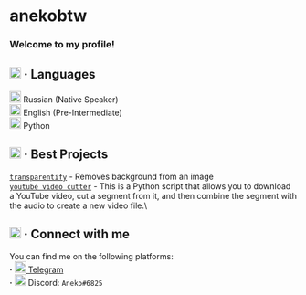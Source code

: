 # anekobtw

### **Welcome to my profile!**

## <img src="https://media.discordapp.net/attachments/1069864951684018246/1077250457744969806/4533-language.png" height="20" width="20"> **·** Languages
<img src="https://github.com/buildkite/emojis/raw/main/img-apple-64/1f1f7-1f1fa.png" height="20" width="20"> Russian (Native Speaker)\
<img src="https://github.com/buildkite/emojis/raw/main/img-apple-64/1f1ec-1f1e7.png" height="20" width="20"> English (Pre-Intermediate)\
<img src="https://github.com/buildkite/emojis/raw/main/img-buildkite-64/python.png" height="20" width="20"> Python

## <img src="https://media.discordapp.net/attachments/1069864951684018246/1077253413999480923/8319-folder.png" height="20" width="20"> **·** Best Projects
[`transparentify`](https://github.com/ssayand/transparentify) - Removes background from an image\
[`youtube video cutter`](https://github.com/ssayand/youtube-video-cutter) - This is a Python script that allows you to download a YouTube video, cut a segment from it, and then combine the segment with the audio to create a new video file.\

## <img src="https://media.discordapp.net/attachments/1069864951684018246/1077252157142736916/8512-blurple-link.png" height="20" width="20"> **·** Connect with me
You can find me on the following platforms:\
**·** [<img src="https://upload.wikimedia.org/wikipedia/commons/thumb/8/83/Telegram_2019_Logo.svg/1200px-Telegram_2019_Logo.svg.png" height="20" width="20"> Telegram](https://t.me/anekobtw)\
**·** <img src="https://sparkcdnwus2.azureedge.net/sparkimageassets/XPDC2RH70K22MN-08afd558-a61c-4a63-9171-d3f199738e9f" height="20" width="20"> Discord: `Aneko#6825`
